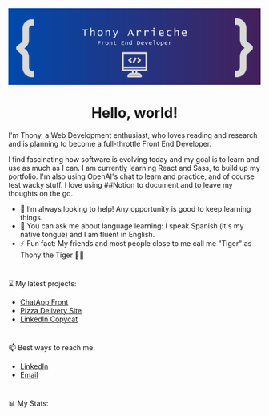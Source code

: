 <!--
**thony-arrieche/Thony-Arrieche** is a ✨ _special_ ✨ repository because its `README.md` (this file) appears on your GitHub profile.
-->

<img src="header.png" align="center"/> 

<h1 align="center">Hello, world!</h1>

<p>I'm Thony, a Web Development enthusiast, who loves reading and research and is planning to become a full-throttle Front End Developer.</p>

<p>I find fascinating how software is evolving today and my goal is to learn and use as much as I can. I am currently learning React and Sass, to build up my portfolio. I'm also using OpenAI's chat to learn and practice, and of course test wacky stuff. I love using ##Notion to document and to leave my thoughts on the go.</>

<ul>
  <li>🤝 I’m always looking to help! Any opportunity is good to keep learning things.</li>
  <li>📣 You can ask me about language learning: I speak Spanish (it's my native tongue) and I am fluent in English.</li>
  <li>⚡ Fun fact: My friends and most people close to me call me "Tiger" as Thony the Tiger 🐯🥣</li>
</ul>

#
⌛ My latest projects:
- [ChatApp Front](https://github.com/thony-arrieche/chat-app-front)
- [Pizza Delivery Site](https://github.com/thony-arrieche/pizza-delivery-website)
- [LinkedIn Copycat](https://github.com/thony-arrieche/linkedin-copycat)

#
📫 Best ways to reach me:
- [LinkedIn](https://www.linkedin.com/in/thony-arrieche/)
- [Email](thonyarrieche77@gmail.com)

#
📊 My Stats:


